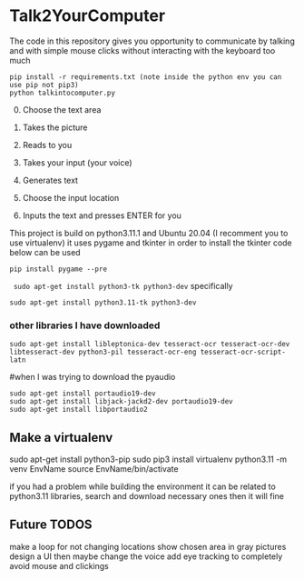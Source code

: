 # Talk2YourComputer


The code in this repository gives you opportunity to communicate by talking and with simple mouse clicks without interacting with the keyboard too much

```
pip install -r requirements.txt (note inside the python env you can use pip not pip3)
python talkintocomputer.py
```


0) Choose the text area

1) Takes the picture

2) Reads to you

3) Takes your input (your voice)

4) Generates text 

5) Choose the input location

6) Inputs the text and presses ENTER for you

This project is build on python3.11.1 and Ubuntu 20.04 (I recomment you to use virtualenv)
it uses pygame and tkinter in order to install the tkinter code below can be used


```pip install pygame --pre```

``` sudo apt-get install python3-tk python3-dev```
specifically

```sudo apt-get install python3.11-tk python3-dev``` 
### other libraries I have downloaded 
```sudo apt-get install libleptonica-dev tesseract-ocr tesseract-ocr-dev libtesseract-dev python3-pil tesseract-ocr-eng tesseract-ocr-script-latn```

#when I was trying to download the pyaudio
```
sudo apt-get install portaudio19-dev
sudo apt-get install libjack-jackd2-dev portaudio19-dev
sudo apt-get install libportaudio2
```

## Make a virtualenv

sudo apt-get install python3-pip
sudo pip3 install virtualenv 
python3.11 -m venv EnvName
source EnvName/bin/activate

if you had a problem while building the environment it can be related to python3.11 libraries, 
search and download necessary ones then it will fine


## Future TODOS
make a loop for not changing locations
show chosen area in gray pictures
design a UI
then maybe change the voice 
add eye tracking to completely avoid mouse and clickings


